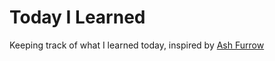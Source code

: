 # Today I Learned
Keeping track of what I learned today, inspired by [Ash Furrow](https://github.com/ashfurrow/TIL)
